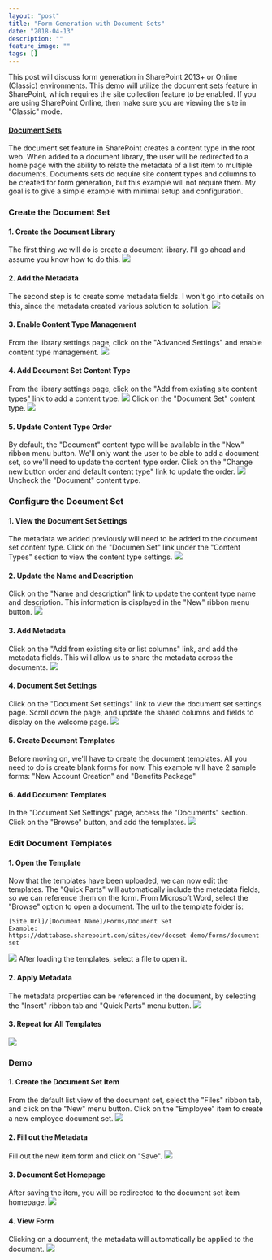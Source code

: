 ```yaml
---
layout: "post"
title: "Form Generation with Document Sets"
date: "2018-04-13"
description: ""
feature_image: ""
tags: []
---
```


This post will discuss form generation in SharePoint 2013+ or Online (Classic) environments. This demo will utilize the document sets feature in SharePoint, which requires the site collection feature to be enabled. If you are using SharePoint Online, then make sure you are viewing the site in "Classic" mode.

<!--more-->

#### [Document Sets](https://docs.microsoft.com/en-us/sharepoint/governance/document-set-planning)

The document set feature in SharePoint creates a content type in the root web. When added to a document library, the user will be redirected to a home page with the ability to relate the metadata of a list item to multiple documents. Documents sets do require site content types and columns to be created for form generation, but this example will not require them. My goal is to give a simple example with minimal setup and configuration.

### Create the Document Set

#### 1\. Create the Document Library

The first thing we will do is create a document library. I'll go ahead and assume you know how to do this. ![](http://dattabase.com/wp-content/uploads/2018/04/CreateDocLib.png)

#### 2\. Add the Metadata

The second step is to create some metadata fields. I won't go into details on this, since the metadata created various solution to solution. ![](http://dattabase.com/wp-content/uploads/2018/04/Metadata.png)

#### 3\. Enable Content Type Management

From the library settings page, click on the "Advanced Settings" and enable content type management. ![](http://dattabase.com/wp-content/uploads/2018/04/EnableContentTypes.png)

#### 4\. Add Document Set Content Type

From the library settings page, click on the "Add from existing site content types" link to add a content type. ![](http://dattabase.com/wp-content/uploads/2018/04/AddDocSetCT.png) Click on the "Document Set" content type. ![](http://dattabase.com/wp-content/uploads/2018/04/AddContentType.png)

#### 5\. Update Content Type Order

By default, the "Document" content type will be available in the "New" ribbon menu button. We'll only want the user to be able to add a document set, so we'll need to update the content type order. Click on the "Change new button order and default content type" link to update the order. ![](http://dattabase.com/wp-content/uploads/2018/04/CTOrder.png) Uncheck the "Document" content type.

### Configure the Document Set

#### 1\. View the Document Set Settings

The metadata we added previously will need to be added to the document set content type. Click on the "Documen Set" link under the "Content Types" section to view the content type settings. ![](http://dattabase.com/wp-content/uploads/2018/04/DocSetSettings.png)

#### 2\. Update the Name and Description

Click on the "Name and description" link to update the content type name and description. This information is displayed in the "New" ribbon menu button. ![](http://dattabase.com/wp-content/uploads/2018/04/DocSetNameDesc.png)

#### 3\. Add Metadata

Click on the "Add from existing site or list columns" link, and add the metadata fields. This will allow us to share the metadata across the documents. ![](http://dattabase.com/wp-content/uploads/2018/04/AddFieldRefs.png)

#### 4\. Document Set Settings

Click on the "Document Set settings" link to view the document set settings page. Scroll down the page, and update the shared columns and fields to display on the welcome page. ![](http://dattabase.com/wp-content/uploads/2018/04/DocSetSharedColumns.png)

#### 5\. Create Document Templates

Before moving on, we'll have to create the document templates. All you need to do is create blank forms for now. This example will have 2 sample forms: "New Account Creation" and "Benefits Package"

#### 6\. Add Document Templates

In the "Document Set Settings" page, access the "Documents" section. Click on the "Browse" button, and add the templates. ![](http://dattabase.com/wp-content/uploads/2018/04/DocTemplates.png)

### Edit Document Templates

#### 1\. Open the Template

Now that the templates have been uploaded, we can now edit the templates. The "Quick Parts" will automatically include the metadata fields, so we can reference them on the form. From Microsoft Word, select the "Browse" option to open a document. The url to the template folder is:

```
[Site Url]/[Document Name]/Forms/Document Set
Example:
https://dattabase.sharepoint.com/sites/dev/docset demo/forms/document set

```

![](http://dattabase.com/wp-content/uploads/2018/04/EditDocTemplate.png) After loading the templates, select a file to open it.

#### 2\. Apply Metadata

The metadata properties can be referenced in the document, by selecting the "Insert" ribbon tab and "Quick Parts" menu button. ![](http://dattabase.com/wp-content/uploads/2018/04/QuickPartsMetadata.png)

#### 3\. Repeat for All Templates

![](http://dattabase.com/wp-content/uploads/2018/04/DocTemplate.png)

### Demo

#### 1\. Create the Document Set Item

From the default list view of the document set, select the "Files" ribbon tab, and click on the "New" menu button. Click on the "Employee" item to create a new employee document set. ![](http://dattabase.com/wp-content/uploads/2018/04/NewEmployeeItem.png)

#### 2\. Fill out the Metadata

Fill out the new item form and click on "Save". ![](http://dattabase.com/wp-content/uploads/2018/04/DocSetMetadata.png)

#### 3\. Document Set Homepage

After saving the item, you will be redirected to the document set item homepage. ![](http://dattabase.com/wp-content/uploads/2018/04/DocSetHomePage.png)

#### 4\. View Form

Clicking on a document, the metadata will automatically be applied to the document. ![](http://dattabase.com/wp-content/uploads/2018/04/DocSetForm.png)
